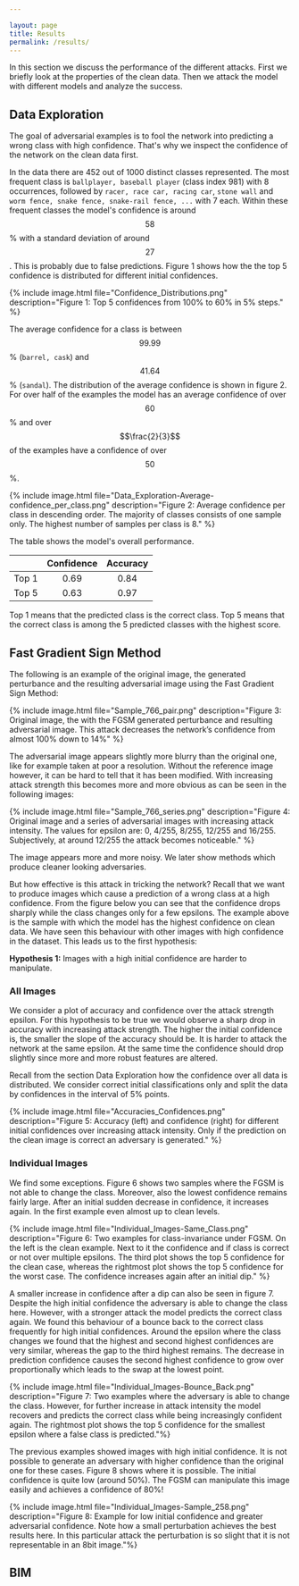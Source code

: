 ```yaml
---

layout: page
title: Results
permalink: /results/
---
```



In this section we discuss the performance of the different attacks. First we briefly look at the properties of the clean data. Then we attack the model with different models and analyze the success.

## Data Exploration
The goal of adversarial examples is to fool the network into predicting a wrong class with high confidence. That's why we inspect the confidence of the network on the clean data first.

In the data there are 452 out of 1000 distinct classes represented. The most frequent class is `ballplayer, baseball player` (class index 981) with 8 occurrences, followed by `racer, race car, racing car`, `stone wall` and `worm fence, snake fence, snake-rail fence, ...` with 7 each. Within these frequent classes the model's confidence is around $$58$$% with a standard deviation of around $$27$$. This is probably due to false predictions. Figure 1 shows how the the top 5 confidence is distributed for different initial confidences.


{% include image.html file="Confidence_Distributions.png" description="Figure 1: Top 5 confidences from 100% to 60% in 5% steps." %}

The average confidence for a class is between $$99.99$$% (`barrel, cask`) and $$41.64$$% (`sandal`). The distribution of the average confidence is shown in figure 2. For over half of the examples the model has an average confidence of over $$60$$% and over $$\frac{2}{3}$$ of the examples have a confidence of over $$50$$%.

{% include image.html file="Data_Exploration-Average-confidence_per_class.png" description="Figure 2: Average confidence per class in descending order. The majority of classes consists of one sample only. The highest number of samples per class is 8." %}


The table shows the model's overall performance.


|                | Confidence    |  Accuracy     |
| :------------- | :----------:  | :----------:  | 
|  Top 1         | 0.69          | 0.84          |
|  Top 5         | 0.63          | 0.97          |

Top 1 means that the predicted class is the correct class. Top 5 means that the correct class is among the 5 predicted classes with the highest score.


## Fast Gradient Sign Method

The following is an example of the original image, the generated perturbance and the resulting adversarial image using the Fast Gradient Sign Method:

{% include image.html file="Sample_766_pair.png" description="Figure 3: Original image, the with the FGSM generated perturbance and resulting adversarial image. This attack decreases the network’s confidence from almost 100% down to 14%" %}

The adversarial image appears slightly more blurry than the original one, like for example taken at poor a resolution. Without the reference image however, it can be hard to tell that it has been modified. With increasing attack strength this becomes more and more obvious as can be seen in the following images:

{% include image.html file="Sample_766_series.png" description="Figure 4: Original image and a series of adversarial images with increasing attack intensity. The values for epsilon are: 0, 4/255, 8/255, 12/255 and 16/255. Subjectively, at around 12/255 the attack becomes noticeable." %}

The image appears more and more noisy. We later show methods which produce cleaner looking adversaries.

But how effective is this attack in tricking the network? Recall that we want to produce images which cause a prediction of a wrong class at a high confidence. From the figure below you can see that the confidence drops sharply while the class changes only for a few epsilons. The example above is the sample with which the model has the highest confidence on clean data. We have seen this behaviour with other images with high confidence in the dataset. This leads us to the first hypothesis:

**Hypothesis 1:** Images with a high initial confidence are harder to manipulate.


### All Images
We consider a plot of accuracy and confidence over the attack strength epsilon. For this hypothesis to be true we would observe a sharp drop in accuracy with increasing attack strength. The higher the initial confidence is, the smaller the slope of the accuracy should be. It is harder to attack the network at the same epsilon. At the same time the confidence should drop slightly since more and more robust features are altered.

Recall from the section Data Exploration how the confidence over all data is distributed. We consider correct initial classifications only and split the data by confidences in the interval of 5% points.

{% include image.html file="Accuracies_Confidences.png" description="Figure 5: Accuracy (left) and confidence (right) for different initial confidences over increasing attack intensity. Only if the prediction on the clean image is correct an adversary is generated." %}


### Individual Images
We find some exceptions. Figure 6 shows two samples where the FGSM is not able to change the class. Moreover, also the lowest confidence remains fairly large. After an initial sudden decrease in confidence, it increases again. In the first example even almost up to clean levels.

{% include image.html file="Individual_Images-Same_Class.png" description="Figure 6: Two examples for class-invariance under FGSM. On the left is the clean example. Next to it the confidence and if class is correct or not over multiple epsilons. The third plot shows the top 5 confidence for the clean case, whereas the rightmost plot shows the top 5 confidence for the worst case. The confidence increases again after an initial dip." %}

A smaller increase in confidence after a dip can also be seen in figure 7. Despite the high initial confidence the adversary is able to change the class here. However, with a stronger attack the model predicts the correct class again. We found this behaviour of a bounce back to the correct class frequently for high initial confidences. Around the epsilon where the class changes we found that the highest and second highest confidences are very similar, whereas the gap to the third highest remains. The decrease in prediction confidence causes the second highest confidence to grow over proportionally which leads to the swap at the lowest point.

{% include image.html file="Individual_Images-Bounce_Back.png" description="Figure 7: Two examples where the adversary is able to change the class. However, for further increase in attack intensity the model recovers and predicts the correct class while being increasingly confident again. The rightmost plot shows the top 5 confidence for the smallest epsilon where a false class is predicted."%}

The previous examples showed images with high initial confidence. It is not possible to generate an adversary with higher confidence than the original one for these cases. Figure 8 shows where it is possible. The initial confidence is quite low (around 50%). The FGSM can manipulate this image easily and achieves a confidence of 80%!

{% include image.html file="Individual_Images-Sample_258.png" description="Figure 8:  Example for low initial confidence and greater adversarial confidence. Note how a small perturbation achieves the best results here. In this particular attack the perturbation is so slight that it is not representable in an 8bit image."%}


## BIM


